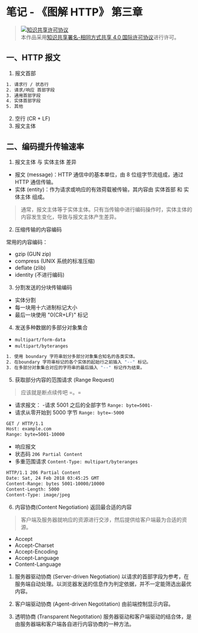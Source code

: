 # 笔记 - 《图解 HTTP》 第三章

> <a rel="license" href="http://creativecommons.org/licenses/by-sa/4.0/"><img alt="知识共享许可协议" style="border-width:0" src="https://i.creativecommons.org/l/by-sa/4.0/88x31.png" /></a><br />本作品采用<a rel="license" href="http://creativecommons.org/licenses/by-sa/4.0/">知识共享署名-相同方式共享 4.0 国际许可协议</a>进行许可。

## 一、HTTP 报文

1. 报文首部

```bash
1. 请求行 / 状态行
2. 请求/响应 首部字段
3. 通用首部字段
4. 实体首部字段
5. 其他
```

2. 空行 (CR + LF)
3. 报文主体

## 二、编码提升传输速率

1. 报文主体 与 实体主体 差异

- 报文 (message)：HTTP 通信中的基本单位，由 8 位组字节流组成，通过 HTTP 通信传输。
- 实体 (entity)：作为请求或响应的有效荷载被传输，其内容由 实体首部 和 实体主体 组成。

> 通常，报文主体等于实体主体。只有当传输中进行编码操作时，实体主体的内容发生变化，导致与报文主体产生差异。

2. 压缩传输的内容编码

常用的内容编码：
- gzip (GUN zip)
- compress (UNIX 系统的标准压缩)
- deflate (zlib)
- identity (不进行编码)

3. 分割发送的分块传输编码

- 实体分割
- 每一块用十六进制标记大小
- 最后一块使用 "0(CR+LF)" 标记

4. 发送多种数据的多部分对象集合

- `multipart/form-data`
- `multipart/byteranges`

```bash
1. 使用 boundary 字符串划分多部分对象集合知名的各类实体。
2. 在boundary 字符串标记的各个实体的起始行之前插入 "--" 标记。
3. 在多部分对象集合对应的字符串的最后插入 "--" 标记作为结束。
```

5. 获取部分内容的范围请求 (Range Request)
> 应该就是断点续传吧 =。=

- 请求报文：
-请求 5001 之后的全部字节 `Range: byte=5001-` 
- 请求从零开始到 5000 字节 `Range: byte=-5000`

```bash
GET / HTTP/1.1
Host: example.com
Range: byte=5001-10000
```

- 响应报文
- 状态码 `206 Partial Content`
- 多重范围请求 `Content-Type: multipart/byteranges`

```bash
HTTP/1.1 206 Partial Content
Date: Sat, 24 Feb 2018 03:45:25 GMT
Content-Range: bytes 5001-10000/10000
Content-Length: 5000
Content-Type: image/jpeg
```

6. 内容协商(Content Negotiation) 返回最合适的内容

> 客户端及服务器就响应的资源进行交涉，然后提供给客户端最为合适的资源。

- Accept
- Accept-Charset
- Accept-Encoding
- Accept-Language
- Content-Language

1. 服务器驱动协商 (Server-driven Negotiation)
以请求的首部字段为参考，在服务端自动处理。以浏览器发送的信息作为判定依据，并不一定能筛选出最优内容。

2. 客户端驱动协商 (Agent-driven Negotitation)
由前端控制显示内容。

3. 透明协商 (Transparent Negotitation)
服务器驱动和客户端驱动的结合体，是由服务器端和客户端各自进行内容协商的一种方法。

